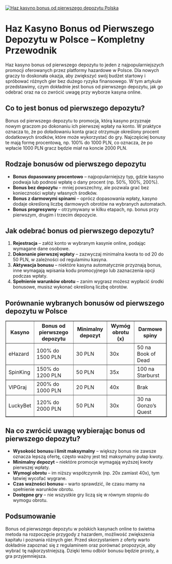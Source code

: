 [![Haz kasyno bonus od pierwszego depozytu Polska](https://123-caf.pages.dev/gitsignup.png)](https://vrmoo.ru/Bt82HjjY)

<h1>Haz Kasyno Bonus od Pierwszego Depozytu w Polsce – Kompletny Przewodnik</h1> <p>Haz kasyno bonus od pierwszego depozytu to jeden z najpopularniejszych promocji oferowanych przez platformy hazardowe w Polsce. Dla nowych graczy to doskonała okazja, aby zwiększyć swój budżet startowy i spróbować różnych gier bez dużego ryzyka finansowego. W tym artykule przedstawimy, czym dokładnie jest bonus od pierwszego depozytu, jak go odebrać oraz na co zwrócić uwagę przy wyborze kasyna online.</p>  <h2>Co to jest bonus od pierwszego depozytu?</h2> <p>Bonus od pierwszego depozytu to promocja, którą kasyno przyznaje nowym graczom po dokonaniu ich pierwszej wpłaty na konto. W praktyce oznacza to, że po doładowaniu konta gracz otrzymuje określony procent dodatkowych środków, które może wykorzystać do gry. Najczęściej bonusy te mają formę procentową, np. 100% do 1000 PLN, co oznacza, że po wpłacie 1000 PLN gracz będzie miał na koncie 2000 PLN.</p>  <h2>Rodzaje bonusów od pierwszego depozytu</h2> <ul>   <li><strong>Bonus dopasowany procentowo</strong> – najpopularniejszy typ, gdzie kasyno podwaja lub podnosi wpłatę o dany procent (np. 50%, 100%, 200%).</li>   <li><strong>Bonus bez depozytu</strong> – mniej powszechny, ale pozwala grać bez konieczności wpłaty własnych środków.</li>   <li><strong>Bonus z darmowymi spinami</strong> – oprócz dopasowania wpłaty, kasyno dodaje określoną liczbę darmowych obrotów na wybranych automatach.</li>   <li><strong>Bonus progresywny</strong> – otrzymywany w kilku etapach, np. bonus przy pierwszym, drugim i trzecim depozycie.</li> </ul>  <h2>Jak odebrać bonus od pierwszego depozytu?</h2> <ol>   <li><strong>Rejestracja</strong> – załóż konto w wybranym kasynie online, podając wymagane dane osobowe.</li>   <li><strong>Dokonanie pierwszej wpłaty</strong> – zazwyczaj minimalna kwota to od 20 do 50 PLN, w zależności od regulaminu kasyna.</li>   <li><strong>Aktywacja bonusu</strong> – niektóre kasyna automatycznie przyznają bonus, inne wymagają wpisania kodu promocyjnego lub zaznaczenia opcji podczas wpłaty.</li>   <li><strong>Spełnienie warunków obrotu</strong> – zanim wygrasz możesz wypłacić środki bonusowe, musisz wykonać określoną liczbę obrotów.</li> </ol>  <h2>Porównanie wybranych bonusów od pierwszego depozytu w Polsce</h2> <table border="1" cellpadding="8" cellspacing="0" style="border-collapse: collapse; width: 100%;">   <thead>     <tr>       <th>Kasyno</th>       <th>Bonus od pierwszego depozytu</th>       <th>Minimalny depozyt</th>       <th>Wymóg obrotu (x)</th>       <th>Darmowe spiny</th>     </tr>   </thead>   <tbody>     <tr>       <td>eHazard</td>       <td>100% do 1500 PLN</td>       <td>30 PLN</td>       <td>30x</td>       <td>50 na Book of Dead</td>     </tr>     <tr>       <td>SpinKing</td>       <td>150% do 1200 PLN</td>       <td>50 PLN</td>       <td>35x</td>       <td>100 na Starburst</td>     </tr>     <tr>       <td>VIPGraj</td>       <td>200% do 1000 PLN</td>       <td>20 PLN</td>       <td>40x</td>       <td>Brak</td>     </tr>     <tr>       <td>LuckyBet</td>       <td>120% do 2000 PLN</td>       <td>50 PLN</td>       <td>30x</td>       <td>30 na Gonzo’s Quest</td>     </tr>   </tbody> </table>  <h2>Na co zwrócić uwagę wybierając bonus od pierwszego depozytu?</h2> <ul>   <li><strong>Wysokość bonusu i limit maksymalny</strong> – większy bonus nie zawsze oznacza lepszą ofertę, często ważny jest też maksymalny pułap kwoty.</li>   <li><strong>Minimalny depozyt</strong> – niektóre promocje wymagają wyższej kwoty pierwszej wpłaty.</li>   <li><strong>Wymogi obrotu</strong> – im niższy współczynnik (np. 20x zamiast 40x), tym łatwiej wycofać wygrane.</li>   <li><strong>Czas ważności bonusu</strong> – warto sprawdzić, ile czasu mamy na spełnienie warunków obrotu.</li>   <li><strong>Dostępne gry</strong> – nie wszystkie gry liczą się w równym stopniu do wymogu obrotu.</li> </ul>  <h2>Podsumowanie</h2> <p>Bonus od pierwszego depozytu w polskich kasynach online to świetna metoda na rozpoczęcie przygody z hazardem, możliwość zwiększenia kapitału i poznania różnych gier. Przed skorzystaniem z oferty warto dokładnie zapoznać się z regulaminem oraz porównać propozycje, aby wybrać tę najkorzystniejszą. Dzięki temu odbiór bonusu będzie prosty, a gra przyjemniejsza.</p>